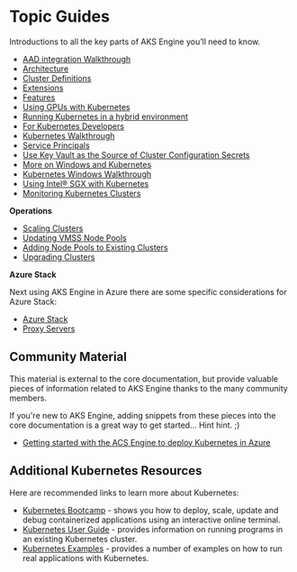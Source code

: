 # Topic Guides

Introductions to all the key parts of AKS Engine you’ll need to know.

- [AAD integration Walkthrough](aad.md)
- [Architecture](architecture.md)
- [Cluster Definitions](clusterdefinitions.md)
- [Extensions](extensions.md)
- [Features](features.md)
- [Using GPUs with Kubernetes](gpu.md)
- [Running Kubernetes in a hybrid environment](hybrid-environment.md)
- [For Kubernetes Developers](kubernetes-developers.md)
- [Kubernetes Walkthrough](kubernetes-walkthrough.md)
- [Service Principals](service-principals.md)
- [Use Key Vault as the Source of Cluster Configuration Secrets](keyvault-secrets.md)
- [More on Windows and Kubernetes](windows-and-kubernetes.md)
- [Kubernetes Windows Walkthrough](windows.md)
- [Using Intel&reg; SGX with Kubernetes](sgx.md)
- [Monitoring Kubernetes Clusters](monitoring.md)

**Operations**

- [Scaling Clusters](scale.md)
- [Updating VMSS Node Pools](update.md)
- [Adding Node Pools to Existing Clusters](addpool.md)
- [Upgrading Clusters](upgrade.md)

**Azure Stack**

Next using AKS Engine in Azure there are some specific considerations for Azure Stack:

- [Azure Stack](azure-stack.md)
- [Proxy Servers](proxy-servers.md)

## Community Material

This material is external to the core documentation, but provide valuable pieces of information related to AKS Engine thanks to the many community members.

If you're new to AKS Engine, adding snippets from these pieces into the core documentation is a great way to get started... Hint hint. ;)

- [Getting started with the ACS Engine to deploy Kubernetes in Azure](http://starkfell.github.io/getting-started-with-using-the-acs-engine-to-deploy-k8s-in-azure/)

## Additional Kubernetes Resources

Here are recommended links to learn more about Kubernetes:

- [Kubernetes Bootcamp](https://kubernetesbootcamp.github.io/kubernetes-bootcamp/index.html) - shows you how to deploy, scale, update and debug containerized applications using an interactive online terminal.
- [Kubernetes User Guide](http://kubernetes.io/docs/user-guide/) - provides information on running programs in an existing Kubernetes cluster.
- [Kubernetes Examples](https://github.com/kubernetes/examples) - provides a number of examples on how to run real applications with Kubernetes.
